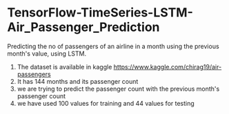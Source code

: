 # TensorFlow-TimeSeries-LSTM-Air_Passenger_Prediction
Predicting the no of passengers of an airline in a month using the previous month's value, using LSTM.

1) The dataset is available in kaggle https://www.kaggle.com/chirag19/air-passengers
2) It has 144 months and its passenger count
3) we are trying to predict the passenger count with the previous month's passenger count
4) we have used 100 values for training and 44 values for testing
